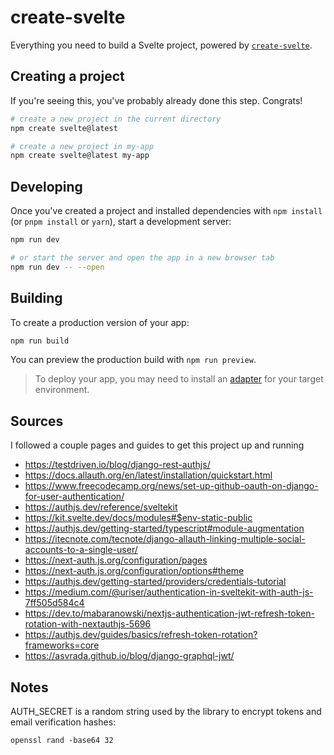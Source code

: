 # create-svelte

Everything you need to build a Svelte project, powered by [`create-svelte`](https://github.com/sveltejs/kit/tree/main/packages/create-svelte).

## Creating a project

If you're seeing this, you've probably already done this step. Congrats!

```bash
# create a new project in the current directory
npm create svelte@latest

# create a new project in my-app
npm create svelte@latest my-app
```

## Developing

Once you've created a project and installed dependencies with `npm install` (or `pnpm install` or `yarn`), start a development server:

```bash
npm run dev

# or start the server and open the app in a new browser tab
npm run dev -- --open
```

## Building

To create a production version of your app:

```bash
npm run build
```

You can preview the production build with `npm run preview`.

> To deploy your app, you may need to install an [adapter](https://kit.svelte.dev/docs/adapters) for your target environment.

## Sources

I followed a couple pages and guides to get this project up and running

- https://testdriven.io/blog/django-rest-authjs/
- https://docs.allauth.org/en/latest/installation/quickstart.html
- https://www.freecodecamp.org/news/set-up-github-oauth-on-django-for-user-authentication/
- https://authjs.dev/reference/sveltekit
- https://kit.svelte.dev/docs/modules#$env-static-public
- https://authjs.dev/getting-started/typescript#module-augmentation
- https://itecnote.com/tecnote/django-allauth-linking-multiple-social-accounts-to-a-single-user/
- https://next-auth.js.org/configuration/pages
- https://next-auth.js.org/configuration/options#theme
- https://authjs.dev/getting-started/providers/credentials-tutorial
- https://medium.com/@uriser/authentication-in-sveltekit-with-auth-js-7ff505d584c4
- https://dev.to/mabaranowski/nextjs-authentication-jwt-refresh-token-rotation-with-nextauthjs-5696
- https://authjs.dev/guides/basics/refresh-token-rotation?frameworks=core
- https://asvrada.github.io/blog/django-graphql-jwt/

## Notes

AUTH_SECRET is a random string used by the library to encrypt tokens and email verification hashes:

```
openssl rand -base64 32
```

